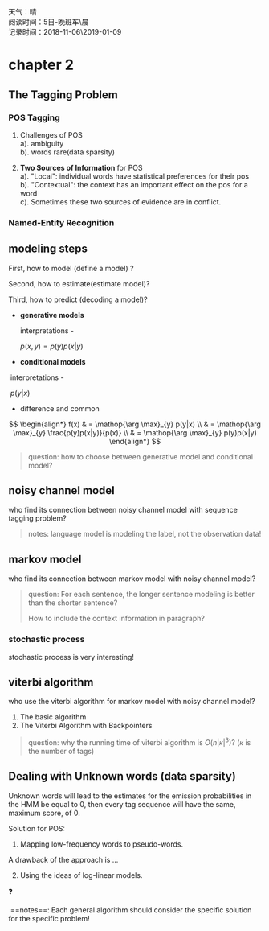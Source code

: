 天气：晴  
阅读时间：5日-晚班车\晨<br>记录时间：2018-11-06\2019-01-09


# chapter 2
## The Tagging Problem

### POS Tagging  

1. Challenges of POS  
a). ambiguity  
b). words rare(data sparsity)  

2. **Two Sources of Information** for POS  
a). "Local": individual words have statistical preferences for their pos  
b). "Contextual": the context has an important effect on the pos for a word  
c). Sometimes these two sources of evidence are in conflict.

### Named-Entity Recognition  



## modeling steps

First, how to model (define a model) ?

Second, how to estimate(estimate model)?

Third, how to predict (decoding a model)?

+ **generative models**

  interpretations - 

  $p(x,y)=p(y)p(x|y)$


+ **conditional models**

​	interpretations - 

​	$p(y|x)$

+ difference and common

$$
\begin{align*}
f(x) 
& = \mathop{\arg \max}_{y} p(y|x) \\
& = \mathop{\arg \max}_{y} \frac{p(y)p(x|y)}{p(x)} \\
& = \mathop{\arg \max}_{y} p(y)p(x|y)
\end{align*}
$$



> question: how to choose between generative model and conditional model?

## noisy channel model

who find its connection between noisy channel model with sequence tagging problem?



> notes: language model is modeling the label, not the observation data!

## markov model

who find its connection between markov model with noisy channel model?





> question: For each sentence, the longer sentence modeling is better than the shorter sentence?
>
> How to include the context information in paragraph?

### stochastic process

stochastic process is very interesting!



## viterbi algorithm

who use the viterbi algorithm for markov model with noisy channel model?

1. The basic algorithm
2. The Viterbi Algorithm with Backpointers



> question: why the running time of viterbi algorithm is $O(n|\kappa|^3)$? ($\kappa$ is the number of tags) 



## Dealing with Unknown words (data sparsity)

Unknown words will lead to the estimates for the emission probabilities in the HMM be equal to 0, then every tag sequence will have the same, maximum score, of 0.

Solution for POS:

1. Mapping low-frequency words to pseudo-words.

A drawback of the approach is ...

2. Using the ideas of log-linear models.

:question:

​	==notes==: Each general algorithm should consider the specific solution for the specific problem!





